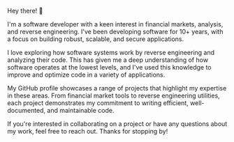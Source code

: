 Hey there! 👋

I'm a software developer with a keen interest in financial markets, analysis, and reverse engineering. I've been developing software for 10+ years, with a focus on building robust, scalable, and secure applications.

I love exploring how software systems work by reverse engineering and analyzing their code. This has given me a deep understanding of how software operates at the lowest levels, and I've used this knowledge to improve and optimize code in a variety of applications.

My GitHub profile showcases a range of projects that highlight my expertise in these areas. From financial market tools to reverse engineering utilities, each project demonstrates my commitment to writing efficient, well-documented, and maintainable code.

If you're interested in collaborating on a project or have any questions about my work, feel free to reach out. Thanks for stopping by! 
